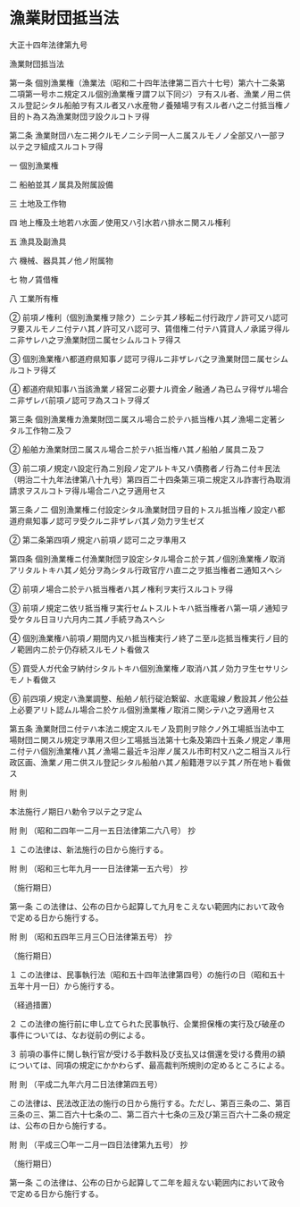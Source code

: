 # 漁業財団抵当法

大正十四年法律第九号

漁業財団抵当法

第一条 個別漁業権（漁業法（昭和二十四年法律第二百六十七号）第六十二条第二項第一号ホニ規定スル個別漁業権ヲ謂フ以下同ジ）ヲ有スル者、漁業ノ用ニ供スル登記シタル船舶ヲ有スル者又ハ水産物ノ養殖場ヲ有スル者ハ之ニ付抵当権ノ目的ト為ス為漁業財団ヲ設クルコトヲ得

第二条 漁業財団ハ左ニ掲クルモノニシテ同一人ニ属スルモノノ全部又ハ一部ヲ以テ之ヲ組成スルコトヲ得

一 個別漁業権

二 船舶並其ノ属具及附属設備

三 土地及工作物

四 地上権及土地若ハ水面ノ使用又ハ引水若ハ排水ニ関スル権利

五 漁具及副漁具

六 機械、器具其ノ他ノ附属物

七 物ノ賃借権

八 工業所有権

② 前項ノ権利（個別漁業権ヲ除ク）ニシテ其ノ移転ニ付行政庁ノ許可又ハ認可ヲ要スルモノニ付テハ其ノ許可又ハ認可ヲ、賃借権ニ付テハ賃貸人ノ承諾ヲ得ルニ非サレハ之ヲ漁業財団ニ属セシムルコトヲ得ス

③ 個別漁業権ハ都道府県知事ノ認可ヲ得ルニ非ザレバ之ヲ漁業財団ニ属セシムルコトヲ得ズ

④ 都道府県知事ハ当該漁業ノ経営ニ必要ナル資金ノ融通ノ為已ムヲ得ザル場合ニ非ザレバ前項ノ認可ヲ為スコトヲ得ズ

第三条 個別漁業権カ漁業財団ニ属スル場合ニ於テハ抵当権ハ其ノ漁場ニ定著シタル工作物ニ及フ

② 船舶カ漁業財団ニ属スル場合ニ於テハ抵当権ハ其ノ船舶ノ属具ニ及フ

③ 前二項ノ規定ハ設定行為ニ別段ノ定アルトキ又ハ債務者ノ行為ニ付キ民法（明治二十九年法律第八十九号）第四百二十四条第三項ニ規定スル詐害行為取消請求ヲスルコトヲ得ル場合ニハ之ヲ適用セス

第三条ノ二 個別漁業権ニ付設定シタル漁業財団ヲ目的トスル抵当権ノ設定ハ都道府県知事ノ認可ヲ受クルニ非ザレバ其ノ効力ヲ生ゼズ

② 第二条第四項ノ規定ハ前項ノ認可ニ之ヲ準用ス

第四条 個別漁業権ニ付漁業財団ヲ設定シタル場合ニ於テ其ノ個別漁業権ノ取消アリタルトキハ其ノ処分ヲ為シタル行政官庁ハ直ニ之ヲ抵当権者ニ通知スヘシ

② 前項ノ場合ニ於テハ抵当権者ハ其ノ権利ヲ実行スルコトヲ得

③ 前項ノ規定ニ依リ抵当権ヲ実行セムトスルトキハ抵当権者ハ第一項ノ通知ヲ受ケタル日ヨリ六月内ニ其ノ手続ヲ為スヘシ

④ 個別漁業権ハ前項ノ期間内又ハ抵当権実行ノ終了ニ至ル迄抵当権実行ノ目的ノ範囲内ニ於テ仍存続スルモノト看做ス

⑤ 買受人ガ代金ヲ納付シタルトキハ個別漁業権ノ取消ハ其ノ効力ヲ生セサリシモノト看做ス

⑥ 前四項ノ規定ハ漁業調整、船舶ノ航行碇泊繋留、水底電線ノ敷設其ノ他公益上必要アリト認ムル場合ニ於ケル個別漁業権ノ取消ニ関シテハ之ヲ適用セス

第五条 漁業財団ニ付テハ本法ニ規定スルモノ及罰則ヲ除クノ外工場抵当法中工場財団ニ関スル規定ヲ準用ス但シ工場抵当法第十七条及第四十五条ノ規定ノ準用ニ付テハ個別漁業権ハ其ノ漁場ニ最近キ沿岸ノ属スル市町村又ハ之ニ相当スル行政区画、漁業ノ用ニ供スル登記シタル船舶ハ其ノ船籍港ヲ以テ其ノ所在地ト看做ス

附 則

本法施行ノ期日ハ勅令ヲ以テ之ヲ定ム

附 則 （昭和二四年一二月一五日法律第二六八号） 抄

１ この法律は、新法施行の日から施行する。

附 則 （昭和三七年九月一一日法律第一五六号） 抄

（施行期日）

第一条 この法律は、公布の日から起算して九月をこえない範囲内において政令で定める日から施行する。

附 則 （昭和五四年三月三〇日法律第五号） 抄

（施行期日）

１ この法律は、民事執行法（昭和五十四年法律第四号）の施行の日（昭和五十五年十月一日）から施行する。

（経過措置）

２ この法律の施行前に申し立てられた民事執行、企業担保権の実行及び破産の事件については、なお従前の例による。

３ 前項の事件に関し執行官が受ける手数料及び支払又は償還を受ける費用の額については、同項の規定にかかわらず、最高裁判所規則の定めるところによる。

附 則 （平成二九年六月二日法律第四五号）

この法律は、民法改正法の施行の日から施行する。ただし、第百三条の二、第百三条の三、第二百六十七条の二、第二百六十七条の三及び第三百六十二条の規定は、公布の日から施行する。

附 則 （平成三〇年一二月一四日法律第九五号） 抄

（施行期日）

第一条 この法律は、公布の日から起算して二年を超えない範囲内において政令で定める日から施行する。

